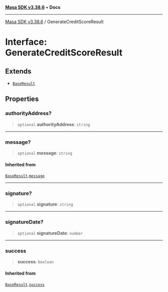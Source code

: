 [**Masa SDK v3.38.6**](../README.md) • **Docs**

***

[Masa SDK v3.38.6](../globals.md) / GenerateCreditScoreResult

# Interface: GenerateCreditScoreResult

## Extends

- [`BaseResult`](BaseResult.md)

## Properties

### authorityAddress?

> `optional` **authorityAddress**: `string`

***

### message?

> `optional` **message**: `string`

#### Inherited from

[`BaseResult`](BaseResult.md).[`message`](BaseResult.md#message)

***

### signature?

> `optional` **signature**: `string`

***

### signatureDate?

> `optional` **signatureDate**: `number`

***

### success

> **success**: `boolean`

#### Inherited from

[`BaseResult`](BaseResult.md).[`success`](BaseResult.md#success)
